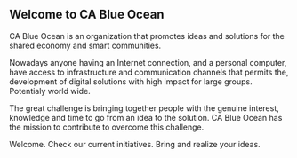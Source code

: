 ## Welcome to CA Blue Ocean 

CA Blue Ocean is an organization that promotes ideas and solutions for the shared economy and smart communities.

Nowadays anyone having an Internet connection, and a personal computer, have access to infrastructure and communication channels that permits the, development of digital solutions with high impact for large groups. Potentialy world wide.

The great challenge is bringing together people with the genuine interest, knowledge and time to go from an idea to the solution. CA Blue Ocean has the mission to contribute to overcome this challenge.

Welcome. Check our current initiatives. Bring and realize your ideas.


